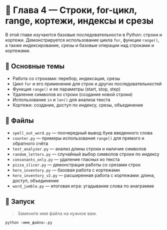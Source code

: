 # 📘 Глава 4 — Строки, for-цикл, range, кортежи, индексы и срезы

В этой главе изучаются базовые последовательности в Python: строки и кортежи. Демонстрируется использование цикла `for`, функции `range()`, а также индексирование, срезы и базовые операции над строками и кортежами.

## 🧠 Основные темы

- Работа со строками: перебор, индексация, срезы
- Цикл `for` и его применение для строк и других последовательностей
- Функция `range()` и ее параметры (start, stop, step)
- Удаление символов из строки (создание новой строки)
- Использование `in` и `len()` для анализа текста
- Кортежи: создание, доступ по индексу, срезы, объединение

## 🚀 Файлы

- `spell_out_word.py` — поочередный вывод букв введенного слова
- `counter.py` — примеры использования `range()` для прямого и обратного счёта
- `text_analyzer.py` — анализ длины строки и наличие символов
- `random_letters.py` — случайный выбор символов строки по индексу
- `consonants_only.py` — удаление гласных из текста
- `pizza_slicer.py` — демонстрация работы со срезами строк
- `hero_inventory.py` — базовая работа с кортежами
- `hero_inventory_v2.py` — расширенная работа с кортежами: длина, доступ, объединение
- `word_jumble.py` — итоговая игра: угадывание слова по анаграмме

## 📌 Запуск

> Замените имя файла на нужное вам.

```bash
python <имя_файла>.py
```
